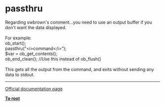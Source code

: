 # passthru



Regarding swbrown&apos;s comment...you need to use an output buffer if you don&apos;t want the data displayed.<br><br>For example:<br>ob_start();<br>passthru("&lt;i&gt;command&lt;/i&gt;");<br>$var = ob_get_contents();<br>ob_end_clean(); //Use this instead of ob_flush()<br><br>This gets all the output from the command, and exits without sending any data to stdout.  

---

[Official documentation page](https://www.php.net/manual/en/function.passthru.php)

**[To root](/README.md)**